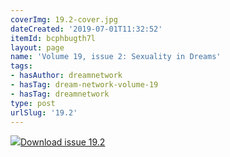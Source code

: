 ```yaml
---
coverImg: 19.2-cover.jpg
dateCreated: '2019-07-01T11:32:52'
itemId: bcphbugth7l
layout: page
name: 'Volume 19, issue 2: Sexuality in Dreams'
tags:
- hasAuthor: dreamnetwork
- hasTag: dream-network-volume-19
- hasTag: dreamnetwork
type: post
urlSlug: '19.2'
---
```

<img class="card-journal-img" src="../images/19.2-rect.jpg"/><a href="../files/pdfs/Volume_19/19.2-Dream-Network-Vol-19-No-2.pdf" download="">Download issue 19.2</a>